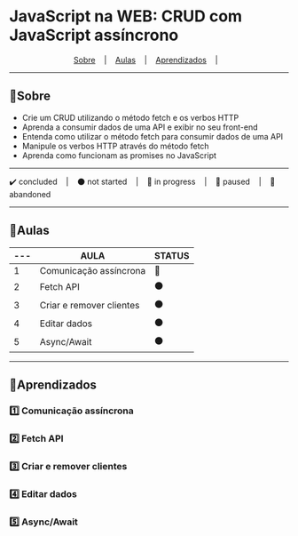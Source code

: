 # JavaScript na WEB: CRUD com JavaScript assíncrono

<p align="center">
  <a href="#sobre">Sobre</a> &nbsp;&nbsp;&nbsp;|&nbsp;&nbsp;&nbsp;
  <a href="#aulas">Aulas</a> &nbsp;&nbsp;&nbsp;|&nbsp;&nbsp;&nbsp;
  <a href="#aprendizados">Aprendizados</a> &nbsp;&nbsp;&nbsp;|&nbsp;&nbsp;&nbsp;

</p>

---

## 📌Sobre
<ul>
  <li>Crie um CRUD utilizando o método fetch e os verbos HTTP </li>
  <li> Aprenda a consumir dados de uma API e exibir no seu front-end </li>
  <li> Entenda como utilizar o método fetch para consumir dados de uma API </li>
  <li> Manipule os verbos HTTP através do método fetch </li>
  <li> Aprenda como funcionam as promises no JavaScript </li>
</ul>

---

<p>
  ✔️ concluded &nbsp;&nbsp;&nbsp;|&nbsp;&nbsp;&nbsp;
  ⚫ not started &nbsp;&nbsp;&nbsp;|&nbsp;&nbsp;&nbsp;
  🔵 in progress &nbsp;&nbsp;&nbsp;|&nbsp;&nbsp;&nbsp;
  🔶 paused &nbsp;&nbsp;&nbsp;|&nbsp;&nbsp;&nbsp;
  🔴 abandoned 
</p>

---

## 📖Aulas 

| --- | AULA | STATUS |
| --- | --- | --- |
| 1 | Comunicação assíncrona | 🔵 |
| 2 | Fetch API | ⚫ |
| 3 | Criar e remover clientes | ⚫ |
| 4 | Editar dados | ⚫ |
| 5 | Async/Await | ⚫ |

---

## 🚀Aprendizados 

### 1️⃣ Comunicação assíncrona
### 2️⃣ Fetch API
### 3️⃣ Criar e remover clientes
### 4️⃣ Editar dados
### 5️⃣ Async/Await